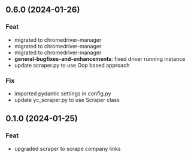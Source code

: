 ## 0.6.0 (2024-01-26)

### Feat

- migrated to chromedriver-manager
- migrated to chromedriver-manager
- migrated to chromedriver-manager
- **general-bugfixes-and-enhancements**: fixed driver running instance
- update scraper.py to use Oop based approach

### Fix

- imported pydantic settings in config.py
- update yc_scraper.py to use Scraper class

## 0.1.0 (2024-01-25)

### Feat

- upgraded scraper to scrape company links
